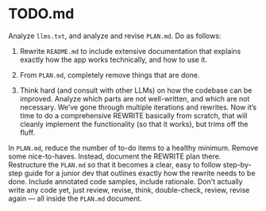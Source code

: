 # TODO.md

Analyze `llms.txt`, and analyze and revise `PLAN.md`. Do as follows: 

1. Rewrite `README.md` to include extensive documentation that explains exactly how the app works technically, and how to use it. 

2. From `PLAN.md`, completely remove things that are done. 

3. Think hard (and consult with other LLMs) on how the codebase can be improved. Analyze which parts are not well-written, and which are not necessary. We’ve gone through multiple iterations and rewrites. Now it’s time to do a comprehensive REWRITE basically from scratch, that will cleanly implement the functionality (so that it works), but trims off the fluff. 

In `PLAN.md`, reduce the number of to-do items to a healthy minimum. Remove some nice-to-haves. Instead, document the REWRITE plan there. Restructure the `PLAN.md` so that it becomes a clear, easy to follow step-by-step guide for a junior dev that outlines exactly how the rewrite needs to be done. Include annotated code samples, include rationale. Don't actually write any code yet, just review, revise, think, double-check, review, revise again — all inside the `PLAN.md` document. 
